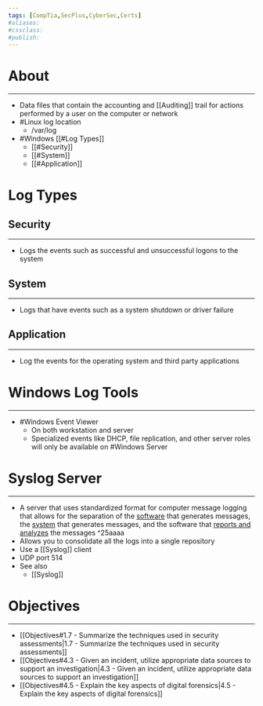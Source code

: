 ```yaml
---
tags: [CompTia,SecPlus,CyberSec,Certs]
#aliases:
#cssclass:
#publish:
---
```


# About
---
- Data files that contain the accounting and [[Auditing]] trail for actions performed by a user on the computer or network
- #Linux log location
	- /var/log
- #Windows  [[#Log Types]]
	- [[#Security]]
	- [[#System]]
	- [[#Application]]

# Log Types

## Security
---
- Logs the events such as successful and unsuccessful logons to the system

## System
---
- Logs that have events such as a system shutdown or driver failure

## Application
---
- Log the events for the operating system and third party applications

# Windows Log Tools
---
- #Windows Event Viewer
	- On both workstation and server
	- Specialized events like DHCP, file replication, and other server roles will only be available on #Windows Server

# Syslog Server
---
- A server that uses standardized format for computer message logging that allows for the separation of the <u>software</u> that generates messages, the <u>system</u> that generates messages, and the software that <u>reports and analyzes</u> the messages ^25aaaa
- Allows you to consolidate all the logs into a single repository
- Use a [[Syslog]] client
- UDP port 514
- See also
	- [[Syslog]]

# Objectives
---
- [[Objectives#1.7 - Summarize the techniques used in security assessments|1.7 - Summarize the techniques used in security assessments]]
- [[Objectives#4.3 - Given an incident, utilize appropriate data sources to support an investigation|4.3 - Given an incident, utilize appropriate data sources to support an investigation]]
- [[Objectives#4.5 - Explain the key aspects of digital forensics|4.5 - Explain the key aspects of digital forensics]]